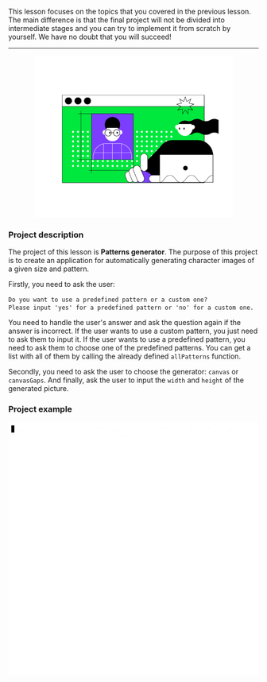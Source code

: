 This lesson focuses on the topics that you covered in the previous lesson.
The main difference is that the final project will not be divided into intermediate stages
and you can try to implement it from scratch by yourself.
We have no doubt that you will succeed!

----

<p align="center">
    <img src="../../utils/src/main/resources/images/part1/last.push/game.png" alt="Patterns generator" width="400"/>
</p>

### Project description

The project of this lesson is **Patterns generator**.
The purpose of this project is to create an application 
for automatically generating character images of a given size and pattern.

Firstly, you need to ask the user:
```text
Do you want to use a predefined pattern or a custom one?
Please input 'yes' for a predefined pattern or 'no' for a custom one.
```

You need to handle the user's answer and ask the question again if the answer is incorrect.
If the user wants to use a custom pattern, you just need to ask them to input it.
If the user wants to use a predefined pattern, 
you need to ask them to choose one of the predefined patterns. 
You can get a list with all of them by calling the already defined `allPatterns` function.

Secondly, you need to ask the user to choose the generator: `canvas` or `canvasGaps`.
And finally, ask the user to input the `width` and `height` of the generated picture.

### Project example

![The patterns generator example](../../utils/src/main/resources/images/part1/last.push/app.gif "The patterns generator example")
